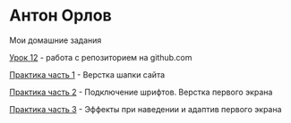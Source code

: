 # Антон Орлов
Мои домашние задания


[Урок 12](https://fogelo.github.io/project7/src/) - работа с репозиторием на github.com

[Практика часть 1](https://fogelo.github.io/ProjectPractice1/src/) - Верстка шапки сайта

[Практика часть 2](https://fogelo.github.io/ProjectPractice2/src/) - Подключение шрифтов. Верстка первого экрана

[Практика часть 3](https://fogelo.github.io/ProjectPractice3/src/) - Эффекты при наведении и адаптив первого экрана
